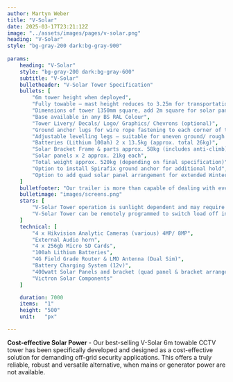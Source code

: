 ```yaml
---
author: Martyn Weber
title: "V-Solar"
date: 2025-03-17T23:21:12Z
image: "../assets/images/pages/v-solar.png"
heading: "V-Solar"
style: "bg-gray-200 dark:bg-gray-900"
            
params:
    heading: "V-Solar"
    style: "bg-gray-200 dark:bg-gray-600"
    subtitle: "V-Solar"
    bulletheader: "V-Solar Tower Specification"
    bullets: [
        "6m tower height when deployed",
        "Fully towable – mast height reduces to 3.25m for transportation",
        "Dimensions of tower 1350mm square, add 2m square for solar panel frame and panels (standard double panel set up)",
        "Base available in any BS RAL Colour",
        "Tower Livery/ Decals/ Logo/ Graphics/ Chevrons (optional)",
        "Ground anchor lugs for wire rope fastening to each corner of tower",
        "Adjustable levelling legs – suitable for uneven ground/ rough terrain",
        "Batteries (Lithium 100ah) 2 x 13.5kg (approx. total 26kg)",
        "Solar Bracket Frame & parts approx. 58kg (includes anti-climb)",
        "Solar panels x 2 approx. 21kg each",
        "Total weight approx. 520kg (depending on final specification)",
        "Option to install Spirafix ground anchor for additional hold",
        "Option to add quad solar panel arrangement for extended Winter use"
    ]
    bulletfooter: "Our trailer is more than capable of dealing with everything from small events to large scale festivals, working with the V-Ceptor range of towers we can provide a seamless option of CCTV monitoring"
    bulletimage: "images/screens.png"
    stars: [
        "V-Solar Tower operation is sunlight dependent and may require additional methods of power support during Winter months (quad solar panel arrangement available)",
        "V-Solar Tower can be remotely programmed to switch load off in the daytime during Winter months, to increase battery charging & performance."
    ]
    technical: [
        "4 x Hikvision Analytic Cameras (various) 4MP/ 8MP",
        "External Audio horn",
        "4 x 256gb Micro SD Cards",
        "100ah Lithium Batteries",
        "4G Field Grade Router & LMO Antenna (Dual Sim)",
        "Battery Charging System (12v)",
        "400watt Solar Panels and bracket (quad panel & bracket arrangement upon request)",
        "Victron Solar Components"
    ]

    duration: 7000
    items:  "1"    
    height: "500"
    unit:   "px"

---
```

**Cost-effective Solar Power** - Our best-selling V-Solar 6m towable CCTV tower has been specifically developed and designed as a cost-effective solution for demanding off-grid security applications. This offers a truly reliable, robust and versatile alternative, when mains or generator power are not available.
